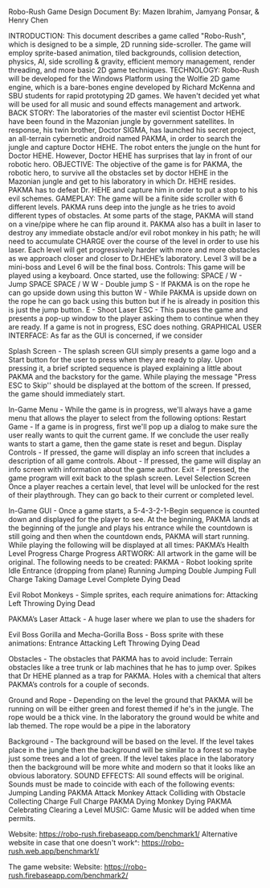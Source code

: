 Robo-Rush
Game Design Document
By: Mazen Ibrahim, Jamyang Ponsar, & Henry Chen

INTRODUCTION:
This document describes a game called "Robo-Rush", which is designed to be a simple, 2D running side-scroller. The game will employ sprite-based animation, tiled backgrounds, collision detection, physics, AI, side scrolling & gravity, efficient memory management, render threading, and more basic 2D game techniques.
TECHNOLOGY:
Robo-Rush will be developed for the Windows Platform using the Wolfie 2D game engine, which is a bare-bones engine developed by Richard McKenna and SBU students for rapid prototyping 2D games. We haven't decided yet what will be used for all music and sound effects management and artwork.
BACK STORY:
The laboratories of the master evil scientist Doctor HEHE have been found in the Mazonian jungle by government satellites. In response, his twin brother, Doctor SIGMA, has launched his secret project, an all-terrain cybernetic android named PAKMA, in order to search the jungle and capture Doctor HEHE. The robot enters the jungle on the hunt for Doctor HEHE. However, Doctor HEHE has surprises that lay in front of our robotic hero. 
OBJECTIVE:
The objective of the game is for PAKMA, the robotic hero, to survive all the obstacles set by doctor HEHE in the Mazonian jungle and get to his laboratory in which Dr. HEHE resides. PAKMA has to defeat Dr. HEHE and capture him in order to put a stop to his evil schemes.
GAMEPLAY:
The game will be a finite side scroller with 6 different levels. PAKMA runs deep into the jungle as he tries to avoid different types of obstacles. At some parts of the stage, PAKMA will stand on a vine/pipe where he can flip around it. PAKMA also has a built in laser to destroy any immediate obstacle and/or evil robot monkey in his path; he will need to accumulate CHARGE over the course of the level in order to use his laser. Each level will get progressively harder with more and more obstacles as we approach closer and closer to Dr.HEHE’s laboratory. Level 3 will be a mini-boss and Level 6 will be the final boss.
Controls:
This game will be played using a keyboard. Once started, use the following:
SPACE / W - Jump
SPACE SPACE / W W - Double jump
S - If PAKMA is on the rope he can go upside down using this button
W - While PAKMA is upside down on the rope he can go back using this button but if he is already in position this is just the jump button.
E - Shoot Laser
ESC - This pauses the game and presents a pop-up window to the player asking them to continue when they are ready. If a game is not in progress, ESC does nothing.
GRAPHICAL USER INTERFACE:
As far as the GUI is concerned, if we consider

Splash Screen - The splash screen GUI simply presents a game logo and a Start button for the user to press when they are ready to play. Upon pressing it, a brief scripted sequence is played explaining a little about PAKMA and the backstory for the game. While playing the message "Press ESC to Skip'' should be displayed at the bottom of the screen. If pressed, the game should immediately start.

In-Game Menu - While the game is in progress, we'll always have a game menu that allows the player to select from the following options:
Restart Game - If a game is in progress, first we'll pop up a dialog to make sure the user really wants to quit the current game. If we conclude the user really wants to start a game, then the game state is reset and begun.
Display Controls - If pressed, the game will display an info screen that includes a description of all game controls.
About - If pressed, the game will display an info screen with information about the game author.
Exit - If pressed, the game program will exit back to the splash screen.
Level Selection Screen
Once a player reaches a certain level, that level will be unlocked for the rest of their playthrough. They can go back to their current or completed level.

In-Game GUI - Once a game starts, a 5-4-3-2-1-Begin sequence is counted down and displayed for the player to see. At the beginning, PAKMA lands at the beginning of the jungle and plays his entrance while the countdown is still going and then when the countdown ends, PAKMA will start running. While playing the following will be displayed at all times:
PAKMA’s Health
Level Progress
Charge Progress
ARTWORK:
All artwork in the game will be original. The following needs to be created:
PAKMA - Robot looking sprite
Idle
Entrance (dropping from plane)
Running
Jumping
Double Jumping
Full Charge
Taking Damage
Level Complete
Dying
Dead

Evil Robot Monkeys - Simple sprites, each require animations for:
Attacking Left 
Throwing
Dying
Dead

PAKMA’s Laser Attack - A huge laser where we plan to use the shaders for

Evil Boss Gorilla and Mecha-Gorilla Boss - Boss sprite with these animations: 
Entrance
Attacking Left
Throwing 
Dying 
Dead

Obstacles - The obstacles that PAKMA has to avoid include:
Terrain obstacles like a tree trunk or lab machines that he has to jump over. 
Spikes that Dr HEHE planned as a trap for PAKMA. 
Holes with a chemical that alters PAKMA’s controls for a couple of seconds.

Ground and Rope - Depending on the level the ground that PAKMA will be running on will be either green and forest themed if he's in the jungle. The rope would be a thick vine. In the laboratory the ground would be white and lab themed. The rope would be a pipe in the laboratory

Background - The background will be based on the level. If the level takes place in the jungle then the background will be similar to a forest so maybe just some trees and a lot of green. If the level takes place in the laboratory then the background will be more white and modern so that it looks like an obvious laboratory.
SOUND EFFECTS:
All sound effects will be original. Sounds must be made to coincide with each of the following events:
Jumping
Landing 
PAKMA Attack
Monkey Attack
Colliding with Obstacle
Collecting Charge
Full Charge
PAKMA Dying
Monkey Dying
PAKMA Celebrating Clearing a Level
MUSIC:
Game Music will be added when time permits.


Website: https://robo-rush.firebaseapp.com/benchmark1/
Alternative website in case that one doesn't work^: https://robo-rush.web.app/benchmark1/

The game website:
Website: https://robo-rush.firebaseapp.com/benchmark2/